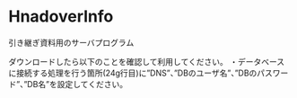 # HnadoverInfo
引き継ぎ資料用のサーバプログラム

ダウンロードしたら以下のことを確認して利用してください。
・データベースに接続する処理を行う箇所(24g行目)に”DNS”、”DBのユーザ名”、”DBのパスワード”、”DB名”を設定してください。
